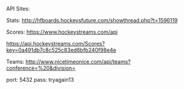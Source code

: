 API Sites:

Stats:
http://hfboards.hockeysfuture.com/showthread.php?t=1596119

Scores:
https://www.hockeystreams.com/api

https://api.hockeystreams.com/Scores?key=0a491db7c8c525c83ed6bfb240f98e4e

Teams:
http://www.nicetimeonice.com/api/teams?conference=%20&division=

port: 5432 pass: tryagain13